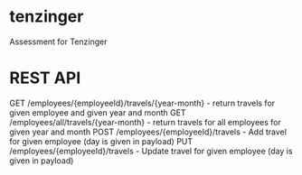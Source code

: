 # tenzinger
Assessment for Tenzinger

# REST API
GET /employees/{employeeId}/travels/{year-month} - return travels for given employee and given year and month
GET /employees/all/travels/{year-month}  - return travels for all employees for given year and month
POST /employees/{employeeId}/travels - Add travel for given employee (day is given in payload)
PUT /employees/{employeeId}/travels - Update travel for given employee (day is given in payload)
